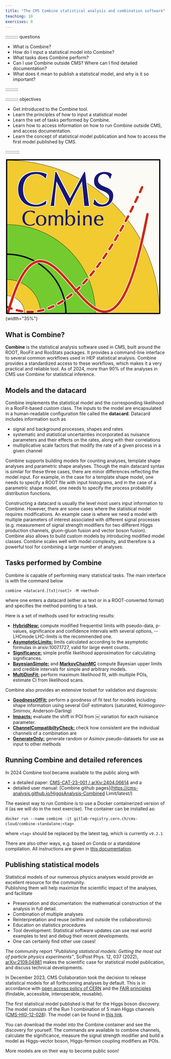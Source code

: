 ```yaml
---
title: "The CMS Combine statistical analysis and combination software"
teaching: 10
exercises: 0
---
```


:::::::::: questions

- What is Combine? 
- How do I input a statistical model into Combine?
- What tasks does Combine perform?
- Can I use Combine outside CMS? Where can I find detailed documentation?
- What does it mean to publish a statistical model, and why is it so important?

::::::::::

:::::::::: objectives

- Get introduced to the Combine tool.
- Learn the principles of how to input a statistical model
- Learn the set of tasks performed by Combine.
- Learn how to access information on how to run Combine outside CMS, and access documentation.
- Learn the concept of statistical model publication and how to access the first model published by CMS.

:::::::::::

![](fig/combinelogo.png){width="35%"}

## What is Combine?

**Combine** is the statistical analysis software used in CMS, built around the ROOT, RooFit and RooStats packages. 
It provides a command-line interface to several common workflows used in HEP statistical analysis. Combine provides a standardized access to these workflows, which makes it a very practical and reliable tool. As of 2024, more than 90% of the analyses in CMS use Combine for statistical inference.  

## Models and the datacard

Combine implements the statistical model and the corresponding likelihood in a RooFit-based custom class.  The inputs to the model are encapsulated in a human-readable configuration file called the **datacard**.
Datacard  includes information such as 

- signal and background processes, shapes and rates
- systematic and statistical uncertainties incorporated as nuisance parameters and their effects on the rates, along with their correlations
- multiplicative scale factors that modify the rate of a given process in a given channel

Combine supports building models for counting analyses, template shape analyses and parametric shape analyses. Though the main datacard syntax is similar for these three cases, there are minor differences reflecting the model input.  For example, in the case for a template shape model, one needs to specify a ROOT file with input histograms, and in the case of a parametric shape model, one needs to specify the process probability distribution functions.

Constructing a datacard is usually the level most users input information to Combine.  However, there are some cases where the statistical model requires modifications.  An example case is where we need a model with multiple parameters of interest associated with different signal processes (e.g. measurement of signal strength modifiers for two different Higgs production channels, gluon-gluon fusion and vector boson fusion). Combine also allows to build custom models by introducing modified model classes.
Combine scales well with model complexity, and therefore is a powerful tool for combining a large number of analyses.


## Tasks performed by Combine

Combine is capable of performing many statistical tasks.  The main interface is with the command below

```
combine <datacard.[txt|root]> -M <method>
```
where one enters a datacard (either as text or in a ROOT-converted format) and specifies the method pointing to a task.

Here is a set of methods used for extracting results:

- [**HybridNew:**](http://cms-analysis.github.io/HiggsAnalysis-CombinedLimit/part3/commonstatsmethods/#computing-limits-with-toys) compute modified frequentist limits with pseudo-data, p-values, significance and confidence intervals with several options, --LHCmode LHC-limits is the recommended one.
- [**AsymptoticLimits:**](http://cms-analysis.github.io/HiggsAnalysis-CombinedLimit/part3/commonstatsmethods/#asymptotic-frequentist-limits) limits calculated according to the asymptotic formulas in arxiv:1007.1727, valid for large event counts.
- [**Significance:**](http://cms-analysis.github.io/HiggsAnalysis-CombinedLimit/part3/commonstatsmethods/#asymptotic-significances) simple profile likelihood approximation for calculating significances.
- [**BayesianSimple:**](http://cms-analysis.github.io/HiggsAnalysis-CombinedLimit/part3/commonstatsmethods/#bayesian-limits-and-credible-regions) and [**MarkovChainMC**](http://cms-analysis.github.io/HiggsAnalysis-CombinedLimit/part3/commonstatsmethods/#computing-the-observed-bayesian-limit-for-arbitrary-models) compute Bayesian upper limits and credible intervals for simple and arbitrary models.
- [**MultiDimFit:**](http://cms-analysis.github.io/HiggsAnalysis-CombinedLimit/part3/commonstatsmethods/#likelihood-fits-and-scans) perform maximum likelihood fit, with multiple POIs, estimate CI from likelihood scans.

Combine also provides an extensive toolset for validation and diagnosis:

- [**GoodnessOfFit:**](https://cms-analysis.github.io/HiggsAnalysis-CombinedLimit/part3/commonstatsmethods/#goodness-of-fit-tests) perform a goodness of fit test for models including shape information using several GoF estimators (saturated, Kolmogorov-Smirnov, Anderson-Darling) 
- [**Impacts:**](https://cms-analysis.github.io/HiggsAnalysis-CombinedLimit/part3/nonstandard/#nuisance-parameter-impacts) evaluate the shift in POI from ￼ variation for each nuisance parameter.
- [**ChannelCompatibiltyCheck:**](http://cms-analysis.github.io/HiggsAnalysis-CombinedLimit/part3/commonstatsmethods/#channel-compatibility) check how consistent are the individual channels of a combination are
- [**GenerateOnly:**](https://cms-analysis.github.io/HiggsAnalysis-CombinedLimit/part3/runningthetool/#generate-only) generate random or Asimov pseudo-datasets for use as input to other methods


## Running Combine and detailed references

In 2024 Combine tool became available to the public along with

- a detailed paper: [CMS-CAT-23-001 / arXiv:2404.06614](https://arxiv.org/abs/2404.06614) and a 
- detailed user manual: [Combine github pages](https://cms-analysis.github.io/HiggsAnalysis-Combined
Limit/latest/)

The easiest way to run Combine is to use a Docker containerized version of it (as we will do in the next exercise).  The container can be installed as:

```
docker run --name combine -it gitlab-registry.cern.ch/cms-cloud/combine-standalone:<tag>
```

where `<tag>` should be replaced by the latest tag, which is currently `v9.2.1`

There are also other ways, e.g. based on Conda or a standalone compilation.  All instructions are given in [this documentation](https://cms-analysis.github.io/HiggsAnalysis-CombinedLimit/latest/#slc6cc7-release-cmssw_8_1_x).

## Publishing statistical models

Statistical models of our numerous physics analyses would provide an excellent resource for the community.  
Publishing them will help maximize the scientific impact of the analyses, and facilitate

- Preservation and documentation: the mathematical construction of the analysis in full detail.
- Combination of multiple analyses
- Reinterpretation and reuse (within and outside the collaborations): 
- Education on statistics procedures
- Tool development: Statistical software updates can use real world examples to test and debug their recent developments.
- One can certainly find other use cases!

The community report _“Publishing statistical models: Getting the most out of particle physics experiments”_, SciPost Phys. 12, 037 (2022), [arXiv:2109.04981](https://arxiv.org/abs/2109.04981) makes the scientific case for statistical model publication, and discuss technical developments.

In December 2023, CMS Collaboration took the decision to release statistical models for all forthcoming analyses by default. This is in accordance with [open access policy of CERN](https://cds.cern.ch/record/2745133) and the [FAIR principles](https://www.go-fair.org/fair-principles/) (findable, accessible, interoperable, reusable). 

The first statistical model published is that for the Higgs boson discovery.  The model consists of the Run 1 combination of 5 main Higgs channels ([CMS-HIG-12-028](https://cms-results.web.cern.ch/cms-results/public-results/publications/HIG-12-028/index.html)). The model can be found in [this link](https://repository.cern/records/c2948-e8875). 

You can download the model into the Combine container and see the discovery for yourself. The commands are available to combine channels, calculate the significance, measure the signal strength modifier and build a model as Higgs-vector boson, Higgs-fermion coupling modifiers as POIs.

More models are on their way to become public soon!
